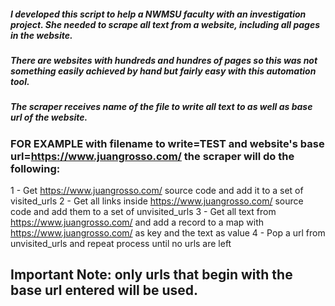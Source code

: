 ##### I developed this script to help a NWMSU faculty with an investigation project. She needed to scrape all text from a website, including all pages in the website.

##### There are websites with hundreds and hundres of pages so this was not something easily achieved by hand but fairly easy with this automation tool.

##### The scraper receives name of the file to write all text to as well as base url of the website.

### FOR EXAMPLE with filename to write=TEST and website's base url=https://www.juangrosso.com/ the scraper will do the following:

1 - Get https://www.juangrosso.com/ source code and add it to a set of visited_urls
2 - Get all links inside https://www.juangrosso.com/ source code and add them to a set of unvisited_urls
3 - Get all text from https://www.juangrosso.com/ and add a record to a map with https://www.juangrosso.com/ as key and the text as value
4 - Pop a url from unvisited_urls and repeat process until no urls are left

## Important Note: only urls that begin with the base url entered will be used.